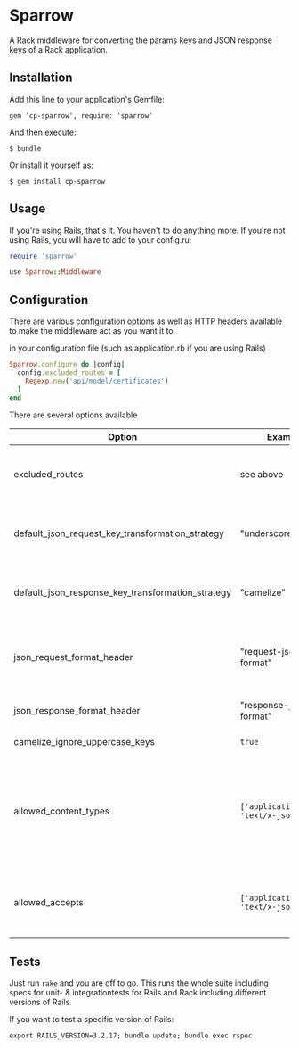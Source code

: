 # Sparrow

A Rack middleware for converting the params keys and JSON response keys of a Rack application.

## Installation

Add this line to your application's Gemfile:

    gem 'cp-sparrow', require: 'sparrow'

And then execute:

    $ bundle

Or install it yourself as:

    $ gem install cp-sparrow

## Usage

If you're using Rails, that's it. You haven't to do anything more. If you're not using Rails, you will have to add to your config.ru:

```rb
require 'sparrow'

use Sparrow::Middleware
```

## Configuration

There are various configuration options as well as HTTP headers available to
make the middleware act as you want it to.

in your configuration file (such as application.rb if you are using Rails)

```ruby
Sparrow.configure do |config|
  config.excluded_routes = [
    Regexp.new('api/model/certificates')
  ]
end
```

There are several options available

| Option | Example | Meaning |
|---------|---------|----------------------|
| excluded_routes | see above | An Array of Strings and/or Regexps defining which paths should not be touched by the middleware. The entries should matchs paths for your application. They should *not* start with a leading slash. |
| default_json_request_key_transformation_strategy | "underscore" | Defines how the middleware should treat incoming parameters via Request. Which means how they get tranformed, i.e. defining _underscore_ here means that incoming parameters get underscore. Possible values are _underscore_ and _camelize_ |
| default_json_response_key_transformation_strategy | "camelize" | Same as *default_json_request_key_transformation_strategy, but for responses. I.e. this defines to which format the keys get transformed when the response gets sent.
| json_request_format_header| "request-json-format" | Defines the HTTP Header key which sets the request transformation strategy as in default_json_request_key_transformation_strategy*. This definition has higher priority than the default definition. Any valid HTTP Header String value is possible. Defaults to 'request-json-format' |
| json_response_format_header| "response-json-format" | Same as *json_request_format_header*, but for the response handling. Defaults to 'response-json-format' |
| camelize_ignore_uppercase_keys | `true` | A boolean that indicates to not camelize keys that are all Uppercase, like CountryCodes "EN" ... |
| allowed_content_types |`['application/json', 'text/x-json']` | A list of HTTP content types upon which the middleware shall trigger and possibly start  conversion. Defaults to `['application/json', 'application/x-www-form-urlencoded', 'text/x-json']`. If `nil` is present in the list, requests/responses with *no* Content-Type header will be processed as well. Possible values can also be the start of the content-type-header like ```application/``` which matches everything which starts with ```application/``` like ```application/json```  |
| allowed_accepts | `['application/json', 'text/x-json']` | Same as **allowed_content_types**, but reacts to the HTTP Accept Header. Applies to the same possible options, behavior. Defaults to the same set of MIME types, but also includes `nil` by default, which ignores checking the Accept header in default configuration |

## Tests

Just run `rake` and you are off to go. This runs the whole suite including
specs for unit- & integrationtests for Rails and Rack including different versions of Rails.

If you want to test a specific version of Rails:

```
export RAILS_VERSION=3.2.17; bundle update; bundle exec rspec
```

